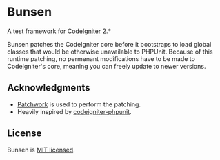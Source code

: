 # Bunsen
A test framework for [CodeIgniter] 2.*

Bunsen patches the CodeIgniter core before it bootstraps to load global classes that would be otherwise unavailable to PHPUnit.
Because of this runtime patching, no permenant modifications have to be made to CodeIgniter's core, meaning you can freely update to newer versions. 


## Acknowledgments
* [Patchwork] is used to perform the patching.
* Heavily inspired by [codeigniter-phpunit].


## License
Bunsen is [MIT licensed](LICENSE.md).


[CodeIgniter]: https://www.codeigniter.com
[codeigniter-phpunit]: https://github.com/fmalk/codeigniter-phpunit/tree/2.x
[Patchwork]: http://antecedent.github.io/patchwork 
